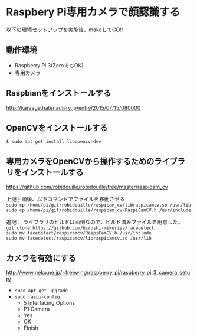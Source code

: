 # Raspbery Pi専用カメラで顔認識する

以下の環境セットアップを実施後、makeしてGO!!  

## 動作環境

* Raspberry Pi 3(ZeroでもOK)
* 専用カメラ

## Raspbianをインストールする  
http://karaage.hatenadiary.jp/entry/2015/07/15/080000

## OpenCVをインストールする  
`$ sudo apt-get install libopencv-dev`

## 専用カメラをOpenCVから操作するためのライブラリをインストールする  
https://github.com/robidouille/robidouille/tree/master/raspicam_cv

上記手順後、以下コマンドでファイルを移動させる  
`sudo cp /home/pi/git/robidouille/raspicam_cv/libraspicamcv.so /usr/lib`  
`sudo cp /home/pi/git/robidouille/raspicam_cv/RaspiCamCV.h /usr/include`

追記：
ライブラリのビルドは面倒なので、ビルド済みファイルを用意した。  
`git clone https://github.com/hiroshi-mikuriya/facedetect`  
`sudo mv facedetect/raspicamcv/RaspiCamCV.h /usr/include`  
`sudo mv facedetect/raspicamcv/libraspicamcv.so /usr/lib`


## カメラを有効にする
http://www.neko.ne.jp/~freewing/raspberry_pi/raspberry_pi_3_camera_setup/
* `sudo apt-get upgrade`
* `sudo raspi-config`
  * 5 Interfacing Options
  * P1 Camera
  * Yes
  * OK
  * Finish
